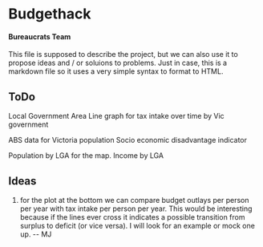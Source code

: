 # Budgethack 

#### Bureaucrats Team


This file is supposed to describe the project, but we can also use it to propose ideas and / or soluions to problems. Just in case, this is a markdown file so it uses a very simple syntax to format to HTML.

## ToDo

Local Government Area
Line graph for tax intake over time by Vic government

ABS data for Victoria population
Socio economic disadvantage indicator

Population by LGA for the map.
Income by LGA


## Ideas

1. for the plot at the bottom we can compare budget outlays per person per year with tax intake per person per year. This would be interesting because if the lines ever cross it indicates a possible transition from surplus to deficit (or vice versa). I will look for an example or mock one up. -- MJ

